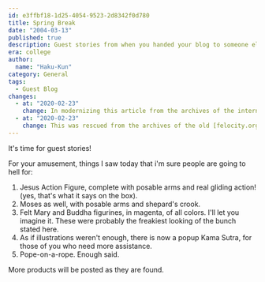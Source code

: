 ```yaml
---
id: e3ffbf18-1d25-4054-9523-2d8342f0d780
title: Spring Break
date: "2004-03-13"
published: true
description: Guest stories from when you handed your blog to someone else
era: college
author:
  name: "Haku-Kun"
category: General
tags:
  - Guest Blog
changes:
  - at: "2020-02-23"
    change: In modernizing this article from the archives of the internet, I realized that anyone who wants to can now make a website, a blog, or establish a digital presence. It was obviously different back in '04, when "Guest Blogs" meant you handed someone else your login and they wrote some interesting thoughts while you were away. The internet was _wild_ back then, I tell you!
  - at: "2020-02-23"
    change: This was rescued from the archives of the old [felocity.org](https://web.archive.org/web/20040317150827/http://www.felocity.org/) site. Writing on the internet was pretty different back then.
---
```


It's time for guest stories!

For your amusement, things I saw today that i'm sure people are going to hell for:

1. Jesus Action Figure, complete with posable arms and real gliding action! (yes, that's what it says on the box).
2. Moses as well, with posable arms and shepard's crook.
3. Felt Mary and Buddha figurines, in magenta, of all colors. I'll let you imagine it. These were probably the freakiest looking of the bunch stated here.
4. As if illustrations weren't enough, there is now a popup Kama Sutra, for those of you who need more assistance.
5. Pope-on-a-rope. Enough said.

More products will be posted as they are found.
